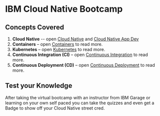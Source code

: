 # IBM Cloud Native Bootcamp

## Concepts Covered

1. **Cloud Native** -- open [Cloud Native](./cloud-native/index.md) and [Cloud Native App Dev](../concepts/cloud-native-app-dev)
2. **Containers** – open [Containers](./containers/index.md) to read more.
3. **Kubernetes** – open [Kubernetes](../kubernetes/index.md) to read more.
4. **Continuous Integration (CI)** – open [Continuous Integration](../devops/index.md) to read more.
5. **Continuous Deployment (CD)** – open [Continuous Deployment](../devops/index.md) to read more.

## Test your Knowledge
After taking the virtual bootcamp with an instructor from IBM Garage or learning on your own self paced you can take the quizzes and even get a Badge to show off your Cloud Native street cred.